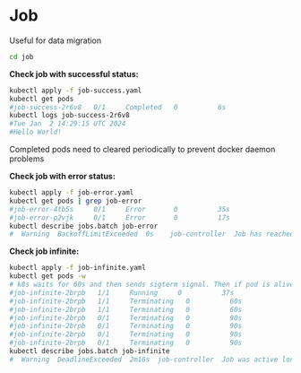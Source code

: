 # Job

Useful for data migration

```bash
cd job
```

**Check job with successful status:**

```bash
kubectl apply -f job-success.yaml
kubectl get pods
#job-success-2r6v8   0/1     Completed   0          6s
kubectl logs job-success-2r6v8 
#Tue Jan  2 14:29:15 UTC 2024
#Hello World!
```

Completed pods need to cleared periodically to prevent docker daemon problems

**Check job with error status:**

```bash
kubectl apply -f job-error.yaml
kubectl get pods | grep job-error
#job-error-4tb5s     0/1     Error       0          35s
#job-error-p2vjk     0/1     Error       0          17s
kubectl describe jobs.batch job-error
#  Warning  BackoffLimitExceeded  0s    job-controller  Job has reached the specified backoff limit
```

**Check job infinite:**

```bash
kubectl apply -f job-infinite.yaml
kubectl get pods -w
# k8s waits for 60s and then sends sigterm signal. Then if pod is alive after 30s k8s sends sigkill
#job-infinite-2brpb   1/1     Running     0          37s
#job-infinite-2brpb   1/1     Terminating   0          60s
#job-infinite-2brpb   1/1     Terminating   0          60s
#job-infinite-2brpb   0/1     Terminating   0          90s
#job-infinite-2brpb   0/1     Terminating   0          90s
#job-infinite-2brpb   0/1     Terminating   0          90s
#job-infinite-2brpb   0/1     Terminating   0          90s
kubectl describe jobs.batch job-infinite
#  Warning  DeadlineExceeded  2m16s  job-controller  Job was active longer than specified deadline
```
